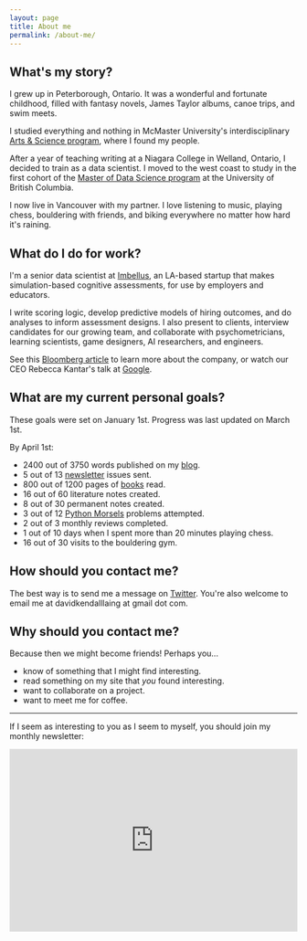 ```yaml
---
layout: page
title: About me
permalink: /about-me/
---
```


## What's my story?

I grew up in Peterborough, Ontario. It was a wonderful and fortunate childhood, filled with fantasy novels, James Taylor albums, canoe trips, and swim meets.

I studied everything and nothing in McMaster University's interdisciplinary [Arts & Science program](https://en.wikipedia.org/wiki/McMaster_Arts_and_Science), where I found my people.

After a year of teaching writing at a Niagara College in Welland, Ontario, I decided to train as a data scientist. I moved to the west coast to study in the first cohort of the [Master of Data Science program](https://masterdatascience.ubc.ca/) at the University of British Columbia.

I now live in Vancouver with my partner. I love listening to music, playing chess, bouldering with friends, and biking everywhere no matter how hard it's raining.

## What do I do for work?

I'm a senior data scientist at [Imbellus](https://imbellus.com/), an LA-based startup that makes simulation-based cognitive assessments, for use by employers and educators.

I write scoring logic, develop predictive models of hiring outcomes, and do analyses to inform assessment designs. I also present to clients, interview candidates for our growing team, and collaborate with psychometricians, learning scientists, game designers, AI researchers, and engineers.

See this [Bloomberg article](https://www.bloomberg.com/news/features/2019-03-19/a-harvard-dropout-s-plan-to-fix-college-admissions-with-video-games) to learn more about the company, or watch our CEO Rebecca Kantar's talk at [Google](youtube.com/watch?v=JoTlMNamSAg).

## What are my current personal goals?

These goals were set on January 1st. Progress was last updated on March 1st. 

By April 1st:

- 2400 out of 3750 words published on my [blog](https://davidklaing.com/archive).
- 5 out of 13 [newsletter](https://davidlaing.substack.com/) issues sent.
- 800 out of 1200 pages of [books](https://davidklaing.com/reading-pipeline/) read.
- 16 out of 60 literature notes created.
- 8 out of 30 permanent notes created.
- 3 out of 12 [Python Morsels](pythonmorsels.com) problems attempted.
- 2 out of 3 monthly reviews completed.
- 1 out of 10 days when I spent more than 20 minutes playing chess.
- 16 out of 30 visits to the bouldering gym.

## How should you contact me?

The best way is to send me a message on [Twitter](https://twitter.com/davidklaing). You're also welcome to email me at davidkendalllaing at gmail dot com.

## Why should you contact me?

Because then we might become friends! Perhaps you...

* know of something that I might find interesting.
* read something on my site that _you_ found interesting.
* want to collaborate on a project.
* want to meet me for coffee.

---------------------------

If I seem as interesting to you as I seem to myself, you should join my monthly newsletter:

<iframe width="100%" height="320" src="https://davidlaing.substack.com/embed" frameborder="0" scrolling="no"></iframe>